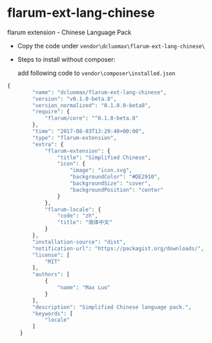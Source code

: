 # flarum-ext-lang-chinese
flarum extension - Chinese Language Pack

* Copy the code under ```vendor\dcluomax\flarum-ext-lang-chinese\```

* Steps to install without composer:

  add following code to ```vendor\composer\installed.json```

```php
{
        "name": "dcluomax/flarum-ext-lang-chinese",
        "version": "v0.1.0-beta.8",
        "version_normalized": "0.1.0.0-beta8",
        "require": {
            "flarum/core": "^0.1.0-beta.8"
        },
        "time": "2017-08-03T13:29:40+00:00",
        "type": "flarum-extension",
        "extra": {
            "flarum-extension": {
                "title": "Simplified Chinese",
                "icon": {
                    "image": "icon.svg",
                    "backgroundColor": "#DE2910",
                    "backgroundSize": "cover",
                    "backgroundPosition": "center"
                }
            },
            "flarum-locale": {
                "code": "zh",
                "title": "简体中文"
            }
        },
        "installation-source": "dist",
        "notification-url": "https://packagist.org/downloads/",
        "license": [
            "MIT"
        ],
        "authors": [
            {
                "name": "Max Luo"
            }
        ],
        "description": "Simplified Chinese language pack.",
        "keywords": [
            "locale"
        ]
    }
```
